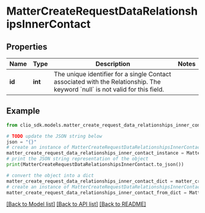 # MatterCreateRequestDataRelationshipsInnerContact


## Properties

Name | Type | Description | Notes
------------ | ------------- | ------------- | -------------
**id** | **int** | The unique identifier for a single Contact associated with the Relationship. The keyword &#x60;null&#x60; is not valid for this field. | 

## Example

```python
from clio_sdk.models.matter_create_request_data_relationships_inner_contact import MatterCreateRequestDataRelationshipsInnerContact

# TODO update the JSON string below
json = "{}"
# create an instance of MatterCreateRequestDataRelationshipsInnerContact from a JSON string
matter_create_request_data_relationships_inner_contact_instance = MatterCreateRequestDataRelationshipsInnerContact.from_json(json)
# print the JSON string representation of the object
print(MatterCreateRequestDataRelationshipsInnerContact.to_json())

# convert the object into a dict
matter_create_request_data_relationships_inner_contact_dict = matter_create_request_data_relationships_inner_contact_instance.to_dict()
# create an instance of MatterCreateRequestDataRelationshipsInnerContact from a dict
matter_create_request_data_relationships_inner_contact_from_dict = MatterCreateRequestDataRelationshipsInnerContact.from_dict(matter_create_request_data_relationships_inner_contact_dict)
```
[[Back to Model list]](../README.md#documentation-for-models) [[Back to API list]](../README.md#documentation-for-api-endpoints) [[Back to README]](../README.md)


